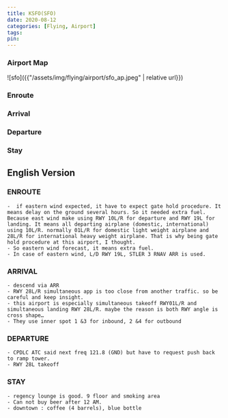 ```yaml
---
title: KSFO(SFO)
date: 2020-08-12
categories: [Flying, Airport]
tags:
pin:
---
```

### Airport Map
![sfo]({{"/assets/img/flying/airport/sfo_ap.jpeg" | relative url}})

### Enroute

### Arrival

### Departure

### Stay

## English Version

### ENROUTE
	-  if eastern wind expected, it have to expect gate hold procedure. It means delay on the ground several hours. So it needed extra fuel. Because east wind make using RWY 10L/R for departure and RWY 19L for landing. It means all departing airplane (domestic, international) using 10L/R. normally 01L/R for domestic light weight airplane and 28L/R for international heavy weight airplane. That is why being gate hold procedure at this airport, I thought.
	- So eastern wind forecast, it means extra fuel.  
	- In case of eastern wind, L/D RWY 19L, STLER 3 RNAV ARR is used.

### ARRIVAL
	- descend via ARR
	- RWY 28L/R simultaneous app is too close from another traffic. so be careful and keep insight.
	- this airport is especially simultaneous takeoff RWY01L/R and simultaneous landing RWY 28L/R. maybe the reason is both RWY angle is cross shape…
	- They use inner spot 1 &3 for inbound, 2 &4 for outbound




### DEPARTURE
	- CPDLC ATC said next freq 121.8 (GND) but have to request push back to ramp tower.
	- RWY 28L takeoff

### STAY
	- regency lounge is good. 9 floor and smoking area
	- Can not buy beer after 12 AM.
	- downtown : coffee (4 barrels), blue bottle
